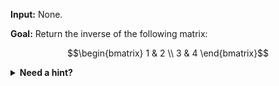 **Input:** None.

**Goal:** Return the inverse of the following matrix:

$$\begin{bmatrix} 1 & 2 \\ 3 & 4 \end{bmatrix}$$

<details>
  <summary><b>Need a hint?</b></summary>
  
You may find [this Wikipedia article](https://en.wikipedia.org/wiki/Invertible_matrix#Inversion_of_2_%C3%97_2_matrices) useful.

</details>
